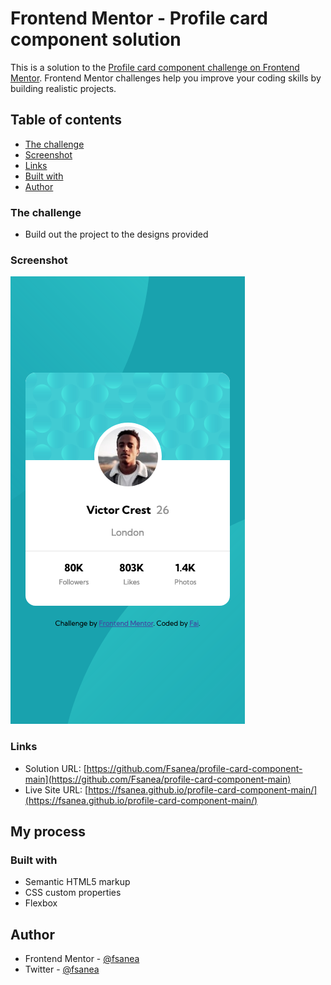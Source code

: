 # Frontend Mentor - Profile card component solution

This is a solution to the [Profile card component challenge on Frontend Mentor](https://www.frontendmentor.io/challenges/profile-card-component-cfArpWshJ). Frontend Mentor challenges help you improve your coding skills by building realistic projects. 

## Table of contents


  - [The challenge](#the-challenge)
  - [Screenshot](#screenshot)
  - [Links](#links)
  - [Built with](#built-with)
- [Author](#author)



### The challenge

- Build out the project to the designs provided

### Screenshot

![](./screenshot.png)



### Links

- Solution URL: [https://github.com/Fsanea/profile-card-component-main](https://github.com/Fsanea/profile-card-component-main)
- Live Site URL: [https://fsanea.github.io/profile-card-component-main/](https://fsanea.github.io/profile-card-component-main/)

## My process

### Built with

- Semantic HTML5 markup
- CSS custom properties
- Flexbox




## Author

- Frontend Mentor - [@fsanea](https://www.frontendmentor.io/profile/fsanea)
- Twitter - [@fsanea](https://www.twitter.com/fsanea)



